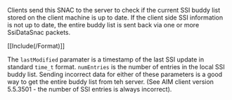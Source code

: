 Clients send this SNAC to the server to check if the current SSI buddy list stored on the client machine is up to date. If the client side SSI information is not up to date, the entire buddy list is sent back via one or more SsiDataSnac packets.

[[Include(/Format)]]

The `lastModified` paramater is a timestamp of the last SSI update in standard `time_t` format. `numEntries` is the number of entries in the local SSI buddy list. Sending incorrect data for either of these parameters is a good way to get the entire buddy list from teh server. (See AIM client version 5.5.3501 - the number of SSI entries is always incorrect).